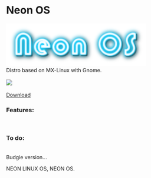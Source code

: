 # Neon OS

<img src=pictures/logo.png><br>
Distro based on MX-Linux with Gnome.<br><br>
<img src=pictures/screenshot1-1-2021.png><br>

<a href="https://sourceforge.net/projects/fenixlinux/files/pc/mx-linux/gnome/Neon/FenixMX_Neon_GnomeV1.iso/download">Download</a><br>
<h3>Features:</h3> <br>

<h3>To do:</h3> <br>
Budgie version...




































NEON LINUX OS, NEON OS.
